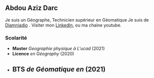 ## Abdou Aziz Darc

Je suis un Géographe, Technicien supérieur en Géomatique Je suis de [Diamniadio](https://www.senegel.org/fr/senegal/organizations/orgdetails/755) . Visiter mon [LinkedIn](https://www.linkedin.com/in/abdou-aziz-darc-/), ou ma chaine youtube.

### Scolarité

- **Master** *Geographie physique à L'ucad* (2021)
- **Licence** *en Géography* (2020) 
- **BTS** *de Géomatique en* (2021)
  - 



<!--
**Darcman0/Darcman0** is a ✨ _special_ ✨ repository because its `README.md` (this file) appears on your GitHub profile.

Here are some ideas to get you started:

- 🔭 I’m currently working on ...
- 🌱 I’m currently learning ...
- 👯 I’m looking to collaborate on ...
- 🤔 I’m looking for help with ...
- 💬 Ask me about ...
- 📫 How to reach me: ...
- 😄 Pronouns: ...
- ⚡ Fun fact: ...
-->
